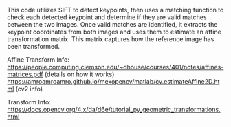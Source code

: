 This code utilizes SIFT to detect keypoints, then uses a matching function to check each detected keypoint 
and determine if they are valid matches between the two images. Once valid matches are identified, it extracts 
the keypoint coordinates from both images and uses them to estimate an affine transformation matrix. 
This matrix captures how the reference image has been transformed.

Affine Transform Info:
https://people.computing.clemson.edu/~dhouse/courses/401/notes/affines-matrices.pdf (details on how it works)
https://amroamroamro.github.io/mexopencv/matlab/cv.estimateAffine2D.html (cv2 info)

Transform Info:
https://docs.opencv.org/4.x/da/d6e/tutorial_py_geometric_transformations.html